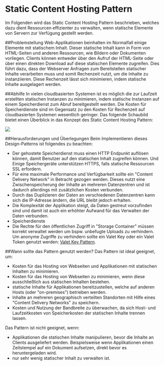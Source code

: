 # Static Content Hosting PatternIm Folgenden wird das Static Content Hosting Pattern beschrieben, welches dazu dient Ressourcen effizienter zu verwalten, wenn statische Elemente von Servern zur Verfügung gestellt werden.##ProblemstellungWeb-Applikationen beinhalten im Normalfall einige Elemente mit statischem Inhalt. Dieser statische Inhalt kann in Form von HTML-Seiten und anderen Ressourcen, wie Bildern oder Dokumenten vorliegen. Clients können entweder über den Aufruf der HTML-Seite oder über einen direkten Download auf diese statischen Elemente zugreifen. Dies führt dazu, dass der Webserver Anfragen zum Bereitstellen statischer Inhalte verarbeiten muss und somit Rechenzeit nutzt, um die Inhalte zu instanziieren. Diese Rechenzeit lässt sich minimieren, indem statische Inhalte ausgelagert werden.##AbhilfeIn vielen cloudbasierten Systemen ist es möglich die zur Laufzeit erstellten statischen Instanzen zu minimieren, indem statische Instanzen auf einem Speicherdienst zum Abruf bereitgestellt werden. Die Kosten für Speicherdienste sind im Gegensatz zu den Kosten für Rechenzeit auf cloudbasierten Systemen wesentlich geringer. Das folgende Schaubild bietet einen Überblick in das Konzept des Static Content Hosting Pattern:![](https://github.com/FH-Bielefeld-MIF-SW-Engineering-2017/Script/tree/master/assets/StaticContentHostingPatternOverview.png)##Herausforderungen und ÜberlegungenBeim Implementieren dieses Design-Patterns ist folgendes zu beachten:* Der gehostete Speicherdienst muss einen HTTP Endpunkt auflösen können, damit Benutzer auf den statischen Inhalt zugreifen können. Und Einige Speichergeräte unterstützen HTTPS, falls statische Ressourcen SSL erfordern.* Für eine maximale Performance und Verfügbarkeit sollte ein "Content Delivery Network" in Betracht gezogen werden. Dieses nutzt eine Zwischenspeicherung der Inhalte an mehreren Datenzentren und ist dadurch allerdings mit zusätzlichen Kosten verbunden.* Durch das Duplizieren der Daten an verschiedenen Datenzentren kann sich die IP-Adresse ändern, die URL bleibt jedoch erhalten.* Die Komplexität der Applikation steigt, da Daten gestreut vorzufinden sind und damit ist auch ein erhöhter Aufwand für das Verwalten der Daten verbunden.* Speicherdienste * Die Rechte für den öffentlichen Zugriff in "Storage Container" müssen korrekt verwaltet werden um bspw. unbefugte Uploads zu verhindern. Um anonyme Zugriffe zu verhindern sollte ein Valet Key oder ein Valet Token genutzt werden: [Valet Key Pattern](valet-key-pattern.marvin-schirrmacher.md).##Wann sollte das Pattern genutzt werden?Das Pattern ist ideal geeignet, um:* Kosten für das Hosting von Webseiten und Applikationen mit statischen Inhalten zu minimieren.* Kosten für das Hosting von Webseiten zu minimieren, wenn diese ausschließlich aus statischen Inhalten bestehen.* statische Inhalte für Applikationen bereitzustellen, welche auf anderen Hosts (oder "on-premises") betrieben werden.* Inhalte an mehreren geographisch verteilten Standorten mit Hilfe eines "Content Delivery Networks" zu speichern.* Kosten und Nutzung der Bandbreite zu überwachen, da sich Host- und Laufzeitkosten von Speicherkosten der statischen Inhalte trennen lassen.Das Pattern ist nicht geeignet, wenn:* Applikationen die statischen Inhalte manipulieren, bevor die Inhalte an Clients ausgeliefert werden. Beispielsweise wenn Applikationen einen Zeitstempel auf ein Dokument aufsetzen, direkt bevor es heruntergeladen wird.* nur sehr wenig statischer Inhalt zu verwalten ist.